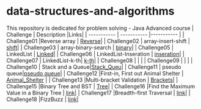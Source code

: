 # data-structures-and-algorithms

This repository is dedicated for problem solving - Java Advanced course
| Challenge | Description |Links|
| ----------- | ----------- |----------- |
| Challenge01 |Reverse array  | [Reverse](https://github.com/rawziNael/data-structures-and-algorithms/tree/main/array-reverse)|
| Challenge02 | array-insert-shift | [shift](https://github.com/rawziNael/data-structures-and-algorithms/tree/main/array-insert-shift)|
| Challenge03 | array-binary-search | [binary](https://github.com/rawziNael/data-structures-and-algorithms/tree/main/array-binary-search)|
| Challenge05 | LinkedList | [Linked](https://github.com/rawziNael/data-structures-and-algorithms/tree/main/linked-list)|
| Challenge06 | LinkedList-Inseration | [inseration](https://github.com/rawziNael/data-structures-and-algorithms/tree/linked-list-insertions/linked-list/app)|
| Challenge07 | LinkedList-k-th| [k-th](https://github.com/rawziNael/data-structures-and-algorithms/tree/linked-list-kth/linked-list/app/src)|
| Challenge08 | | |
| Challenge09 | | |
| Challenge10 | Stack and a Queue|[Stack_Queu](https://github.com/rawziNael/data-structures-and-algorithms/blob/main/stack_queue/Read10.md)|
| Challenge11 | pseudo queue|[pseudo queue](https://github.com/rawziNael/data-structures-and-algorithms/blob/main/Read11.md)|
| Challenge12 |First-in, First out Animal Shelter | [Animal_Shelter](https://github.com/rawziNael/data-structures-and-algorithms/blob/main/Read12.md) |
| Challenge13 |Multi-bracket Validation | [Brackets](https://github.com/rawziNael/data-structures-and-algorithms/blob/main/stack_queue/Multi-bracket%20Validation.md)|
| Challenge15 |Binary Tree and BST | [Tree](https://github.com/rawziNael/data-structures-and-algorithms/blob/main/tree/Tree.md)|
| Challenge16 |Find the Maximum Value in a Binary Tree | [link](https://github.com/rawziNael/data-structures-and-algorithms/blob/main/tree/Read16.md)|
| Challenge17 |Breadth-first Traversal | [link]()|
| Challenge18 |FizzBuzz | [link](https://github.com/rawziNael/data-structures-and-algorithms/blob/main/tree/Read18.md)|

